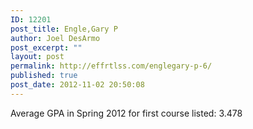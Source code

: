 ```yaml
---
ID: 12201
post_title: Engle,Gary P
author: Joel DesArmo
post_excerpt: ""
layout: post
permalink: http://effrtlss.com/englegary-p-6/
published: true
post_date: 2012-11-02 20:50:08
---
```

<p>Average GPA in Spring 2012 for first course listed: 3.478</p>